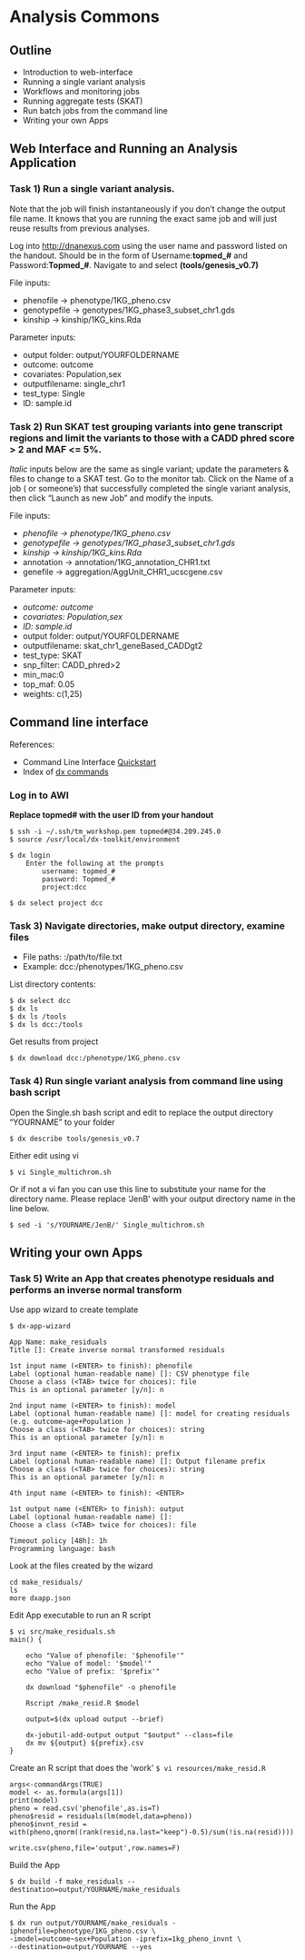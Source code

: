 # Analysis Commons

## Outline
* Introduction to web-interface
* Running a single variant analysis
* Workflows and monitoring jobs
* Running aggregate tests (SKAT)
* Run batch jobs from the command line
* Writing your own Apps
	
## Web Interface and Running an Analysis Application 

### Task 1) Run a single variant analysis.  
Note that the job will finish instantaneously if you don’t change the output file name.  It knows that you are running the exact same job and will just reuse results from previous analyses. 


Log into http://dnanexus.com using the user name and password listed on the handout.  Should be in the form of Username:**topmed\_#** and Password:**Topmed\_#**.
Navigate to and select **(tools/genesis\_v0.7)**

File inputs:  
* phenofile -> phenotype/1KG_pheno.csv  
* genotypefile -> genotypes/1KG_phase3_subset_chr1.gds  
* kinship -> kinship/1KG_kins.Rda  

Parameter inputs:  
* output folder: output/YOURFOLDERNAME  
* outcome: outcome  
* covariates: Population,sex  
* outputfilename: single\_chr1  
* test_type: Single  
* ID: sample.id  



### Task 2) Run SKAT test grouping variants into gene transcript regions and limit the variants to those with a CADD phred score > 2 and MAF <= 5%.
_Italic_ inputs below are the same as single variant; update the parameters & files to change to a SKAT test.  Go to the monitor tab.  Click on the Name of a job ( or someone’s) that successfully completed the single variant analysis, then click “Launch as new Job” and modify the inputs.   

File inputs:  
* _phenofile -> phenotype/1KG\_pheno.csv_  
* _genotypefile -> genotypes/1KG\_phase3\_subset\_chr1.gds_  
* _kinship -> kinship/1KG\_kins.Rda_  
* annotation -> annotation/1KG\_annotation\_CHR1.txt  
* genefile -> aggregation/AggUnit\_CHR1\_ucscgene.csv  

Parameter inputs:  
* _outcome: outcome_  
* _covariates: Population,sex_  
* _ID: sample.id_  
* output folder: output/YOURFOLDERNAME  
* outputfilename: skat\_chr1\_geneBased\_CADDgt2  
* test_type: SKAT  
* snp_filter: CADD\_phred>2  
* min_mac:0  
* top_maf: 0.05  
* weights: c(1,25)  

## Command line interface

References:  
* Command Line Interface [Quickstart](https://wiki.dnanexus.com/Command-Line-Client/Quickstart)  
* Index of [dx commands](https://wiki.dnanexus.com/Command-Line-Client/Index%20of%20dx%20Commands)  

### Log in to AWI
**Replace topmed# with the user ID from your handout**
```
$ ssh -i ~/.ssh/tm_workshop.pem topmed#@34.209.245.0
$ source /usr/local/dx-toolkit/environment
```


```
$ dx login 
	Enter the following at the prompts
		username: topmed_#
		password: Topmed_#
		project:dcc

$ dx select project dcc
```



### Task 3) Navigate directories, make output directory, examine files

* File paths: <project>:/path/to/file.txt
* Example: dcc:/phenotypes/1KG\_pheno.csv


List directory contents:
```
$ dx select dcc
$ dx ls
$ dx ls /tools
$ dx ls dcc:/tools
```
Get results from project
```
$ dx download dcc:/phenotype/1KG_pheno.csv
```
### Task 4) Run single variant analysis from command line using bash script

Open the Single.sh bash script and edit to replace the output directory “YOURNAME” to your folder
```
$ dx describe tools/genesis_v0.7
```
Either edit using vi
```
$ vi Single_multichrom.sh 
```
Or if not a vi fan you can use this line to substitute your name for the directory name.  Please replace ‘JenB’ with your output directory name in the line below. 
```
$ sed -i 's/YOURNAME/JenB/' Single_multichrom.sh
```

## Writing your own Apps 
### Task 5) Write an App that creates phenotype residuals and performs an inverse normal transform


Use app wizard to create template
```
$ dx-app-wizard

App Name: make_residuals
Title []: Create inverse normal transformed residuals

1st input name (<ENTER> to finish): phenofile
Label (optional human-readable name) []: CSV phenotype file
Choose a class (<TAB> twice for choices): file
This is an optional parameter [y/n]: n

2nd input name (<ENTER> to finish): model
Label (optional human-readable name) []: model for creating residuals (e.g. outcome~age+Population )
Choose a class (<TAB> twice for choices): string
This is an optional parameter [y/n]: n

3rd input name (<ENTER> to finish): prefix
Label (optional human-readable name) []: Output filename prefix
Choose a class (<TAB> twice for choices): string
This is an optional parameter [y/n]: n

4th input name (<ENTER> to finish): <ENTER>

1st output name (<ENTER> to finish): output
Label (optional human-readable name) []: 
Choose a class (<TAB> twice for choices): file

Timeout policy [48h]: 1h
Programming language: bash
```

Look at the files created by the wizard
```
cd make_residuals/
ls
more dxapp.json 
```

Edit App executable to run an R script
```
$ vi src/make_residuals.sh
main() {

    echo "Value of phenofile: '$phenofile'"
    echo "Value of model: '$model'"
    echo "Value of prefix: '$prefix'"

    dx download "$phenofile" -o phenofile

    Rscript /make_resid.R $model

    output=$(dx upload output --brief)

    dx-jobutil-add-output output "$output" --class=file
    dx mv ${output} ${prefix}.csv
}

```

Create an R script that does the 'work'
`
$ vi resources/make_resid.R
`
```
args<-commandArgs(TRUE)
model <- as.formula(args[1])
print(model)
pheno = read.csv('phenofile',as.is=T)
pheno$resid = residuals(lm(model,data=pheno))
pheno$invnt_resid =  with(pheno,qnorm((rank(resid,na.last="keep")-0.5)/sum(!is.na(resid))))

write.csv(pheno,file='output',row.names=F)
```  
Build the App
```
$ dx build -f make_residuals --destination=output/YOURNAME/make_residuals
```

Run the App
```
$ dx run output/YOURNAME/make_residuals -iphenofile=phenotype/1KG_pheno.csv \
-imodel=outcome~sex+Population -iprefix=1kg_pheno_invnt \
--destination=output/YOURNAME --yes
```




